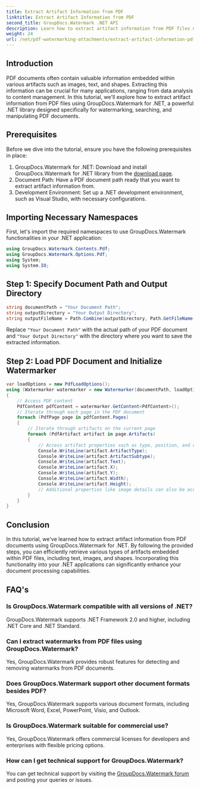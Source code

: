 ```yaml
---
title: Extract Artifact Information from PDF
linktitle: Extract Artifact Information from PDF
second_title: GroupDocs.Watermark .NET API
description: Learn how to extract artifact information from PDF files using GroupDocs.Watermark for .NET. Enhance your document processing capabilities.
weight: 24
url: /net/pdf-watermarking-attachments/extract-artifact-information-pdf/
---
```

## Introduction
PDF documents often contain valuable information embedded within various artifacts such as images, text, and shapes. Extracting this information can be crucial for many applications, ranging from data analysis to content management. In this tutorial, we'll explore how to extract artifact information from PDF files using GroupDocs.Watermark for .NET, a powerful .NET library designed specifically for watermarking, searching, and manipulating PDF documents.
## Prerequisites
Before we dive into the tutorial, ensure you have the following prerequisites in place:
1. GroupDocs.Watermark for .NET: Download and install GroupDocs.Watermark for .NET library from the [download page](https://releases.groupdocs.com/Watermark/net/).
2. Document Path: Have a PDF document path ready that you want to extract artifact information from.
3. Development Environment: Set up a .NET development environment, such as Visual Studio, with necessary configurations.

## Importing Necessary Namespaces
First, let's import the required namespaces to use GroupDocs.Watermark functionalities in your .NET application:
```csharp
using GroupDocs.Watermark.Contents.Pdf;
using GroupDocs.Watermark.Options.Pdf;
using System;
using System.IO;
```
## Step 1: Specify Document Path and Output Directory
```csharp
string documentPath = "Your Document Path";
string outputDirectory = "Your Output Directory";
string outputFileName = Path.Combine(outputDirectory, Path.GetFileName(documentPath));
```
Replace `"Your Document Path"` with the actual path of your PDF document and `"Your Output Directory"` with the directory where you want to save the extracted information.
## Step 2: Load PDF Document and Initialize Watermarker
```csharp
var loadOptions = new PdfLoadOptions();
using (Watermarker watermarker = new Watermarker(documentPath, loadOptions))
{
    // Access PDF content
    PdfContent pdfContent = watermarker.GetContent<PdfContent>();
    // Iterate through each page in the PDF document
    foreach (PdfPage page in pdfContent.Pages)
    {
        // Iterate through artifacts on the current page
        foreach (PdfArtifact artifact in page.Artifacts)
        {
            // Access artifact properties such as type, position, and content
            Console.WriteLine(artifact.ArtifactType);
            Console.WriteLine(artifact.ArtifactSubtype);
            Console.WriteLine(artifact.Text);
            Console.WriteLine(artifact.X);
            Console.WriteLine(artifact.Y);
            Console.WriteLine(artifact.Width);
            Console.WriteLine(artifact.Height);
            // Additional properties like image details can also be accessed if applicable
        }
    }
}
```

## Conclusion
In this tutorial, we've learned how to extract artifact information from PDF documents using GroupDocs.Watermark for .NET. By following the provided steps, you can efficiently retrieve various types of artifacts embedded within PDF files, including text, images, and shapes. Incorporating this functionality into your .NET applications can significantly enhance your document processing capabilities.
## FAQ's
### Is GroupDocs.Watermark compatible with all versions of .NET?
GroupDocs.Watermark supports .NET Framework 2.0 and higher, including .NET Core and .NET Standard.
### Can I extract watermarks from PDF files using GroupDocs.Watermark?
Yes, GroupDocs.Watermark provides robust features for detecting and removing watermarks from PDF documents.
### Does GroupDocs.Watermark support other document formats besides PDF?
Yes, GroupDocs.Watermark supports various document formats, including Microsoft Word, Excel, PowerPoint, Visio, and Outlook.
### Is GroupDocs.Watermark suitable for commercial use?
Yes, GroupDocs.Watermark offers commercial licenses for developers and enterprises with flexible pricing options.
### How can I get technical support for GroupDocs.Watermark?
You can get technical support by visiting the [GroupDocs.Watermark forum](https://forum.groupdocs.com/c/watermark/19) and posting your queries or issues.
